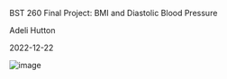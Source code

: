 
BST 260 Final Project: BMI and Diastolic Blood Pressure

Adeli Hutton

2022-12-22


![image](https://user-images.githubusercontent.com/112595189/209385959-20e03186-b7eb-4dac-99d3-1233434c47c4.png)
